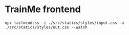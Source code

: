 # TrainMe frontend

```terminal
npx tailwindcss -i ./src/statics/styles/input.css -o ./src/statics/styles/out.css --watch
```